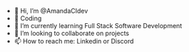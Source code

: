 - 👋 Hi, I’m @AmandaCIdev
- 👀 Coding
- 🌱 I’m currently learning Full Stack Software Development 
- 💞️ I’m looking to collaborate on projects
- 📫 How to reach me: Linkedin or Discord

<!---
AmandaCIdev/AmandaCIdev is a ✨ special ✨ repository because its `README.md` (this file) appears on your GitHub profile.
You can click the Preview link to take a look at your changes.
--->
